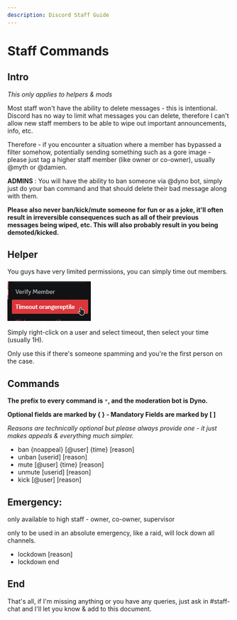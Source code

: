 ```yaml
---
description: Discord Staff Guide
---
```


# Staff Commands

## Intro

_This only applies to helpers & mods_

Most staff won't have the ability to delete messages - this is intentional. Discord has no way to limit what messages you can delete, therefore I can't allow new staff members to be able to wipe out important announcements, info, etc.

Therefore - if you encounter a situation where a member has bypassed a filter somehow, potentially sending something such as a gore image - please just tag a higher staff member (like owner or co-owner), usually @myth or @damien.&#x20;

**ADMINS** : You will have the ability to ban someone via @dyno bot, simply just do your ban command and that should delete their bad message along with them.

**Please also never ban/kick/mute someone for fun or as a joke, it'll often result in irreversible consequences such as all of their previous messages being wiped, etc. This will also probably result in you being demoted/kicked.**

## Helper

You guys have very limited permissions, you can simply time out members.&#x20;

![](.gitbook/assets/image.png)

Simply right-click on a user and select timeout, then select your time (usually 1H).&#x20;

Only use this if there's someone spamming and you're the first person on the case.

## Commands

**The prefix to every command is** `*`**, and the moderation bot is Dyno.**

**Optional fields are marked by { } - Mandatory Fields are marked by \[ ]**

_Reasons are technically optional but please always provide one - it just makes appeals & everything much simpler._

* ban {noappeal} \[@user] {time} \[reason]
* unban \[userid] \[reason]
* mute \[@user] {time} \[reason]
* unmute \[userid] \[reason]
* kick \[@user] \[reason]

## Emergency:

only available to high staff - owner, co-owner, supervisor

only to be used in an absolute emergency, like a raid, will lock down all channels.

* lockdown \[reason]
* lockdown end&#x20;

## End

That's all, if I'm missing anything or you have any queries, just ask in #staff-chat and I'll let you know & add to this document.



